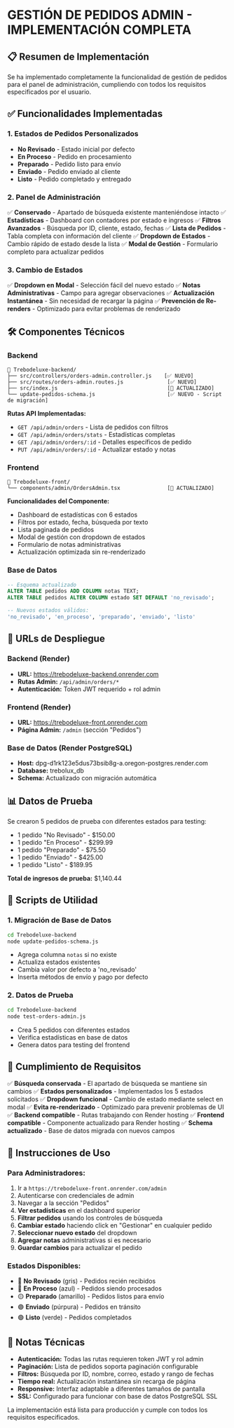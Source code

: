 # GESTIÓN DE PEDIDOS ADMIN - IMPLEMENTACIÓN COMPLETA

## 📋 Resumen de Implementación

Se ha implementado completamente la funcionalidad de gestión de pedidos para el panel de administración, cumpliendo con todos los requisitos especificados por el usuario.

## ✅ Funcionalidades Implementadas

### 1. Estados de Pedidos Personalizados
- **No Revisado** - Estado inicial por defecto
- **En Proceso** - Pedido en procesamiento
- **Preparado** - Pedido listo para envío
- **Enviado** - Pedido enviado al cliente
- **Listo** - Pedido completado y entregado

### 2. Panel de Administración
✅ **Conservado** - Apartado de búsqueda existente manteniéndose intacto
✅ **Estadísticas** - Dashboard con contadores por estado e ingresos
✅ **Filtros Avanzados** - Búsqueda por ID, cliente, estado, fechas
✅ **Lista de Pedidos** - Tabla completa con información del cliente
✅ **Dropdown de Estados** - Cambio rápido de estado desde la lista
✅ **Modal de Gestión** - Formulario completo para actualizar pedidos

### 3. Cambio de Estados
✅ **Dropdown en Modal** - Selección fácil del nuevo estado
✅ **Notas Administrativas** - Campo para agregar observaciones
✅ **Actualización Instantánea** - Sin necesidad de recargar la página
✅ **Prevención de Re-renders** - Optimizado para evitar problemas de renderizado

## 🛠️ Componentes Técnicos

### Backend
```
📁 Trebodeluxe-backend/
├── src/controllers/orders-admin.controller.js    [✅ NUEVO]
├── src/routes/orders-admin.routes.js              [✅ NUEVO]
├── src/index.js                                   [🔄 ACTUALIZADO]
└── update-pedidos-schema.js                       [✅ NUEVO - Script de migración]
```

**Rutas API Implementadas:**
- `GET /api/admin/orders` - Lista de pedidos con filtros
- `GET /api/admin/orders/stats` - Estadísticas completas
- `GET /api/admin/orders/:id` - Detalles específicos de pedido
- `PUT /api/admin/orders/:id` - Actualizar estado y notas

### Frontend
```
📁 Trebodeluxe-front/
└── components/admin/OrdersAdmin.tsx               [🔄 ACTUALIZADO]
```

**Funcionalidades del Componente:**
- Dashboard de estadísticas con 6 estados
- Filtros por estado, fecha, búsqueda por texto
- Lista paginada de pedidos
- Modal de gestión con dropdown de estados
- Formulario de notas administrativas
- Actualización optimizada sin re-renderizado

### Base de Datos
```sql
-- Esquema actualizado
ALTER TABLE pedidos ADD COLUMN notas TEXT;
ALTER TABLE pedidos ALTER COLUMN estado SET DEFAULT 'no_revisado';

-- Nuevos estados válidos:
'no_revisado', 'en_proceso', 'preparado', 'enviado', 'listo'
```

## 🚀 URLs de Despliegue

### Backend (Render)
- **URL:** https://trebodeluxe-backend.onrender.com
- **Rutas Admin:** `/api/admin/orders/*`
- **Autenticación:** Token JWT requerido + rol admin

### Frontend (Render)
- **URL:** https://trebodeluxe-front.onrender.com
- **Página Admin:** `/admin` (sección "Pedidos")

### Base de Datos (Render PostgreSQL)
- **Host:** dpg-d1rk123e5dus73bsib8g-a.oregon-postgres.render.com
- **Database:** trebolux_db
- **Schema:** Actualizado con migración automática

## 📊 Datos de Prueba

Se crearon 5 pedidos de prueba con diferentes estados para testing:
- 1 pedido "No Revisado" - $150.00
- 1 pedido "En Proceso" - $299.99
- 1 pedido "Preparado" - $75.50
- 1 pedido "Enviado" - $425.00
- 1 pedido "Listo" - $189.95

**Total de ingresos de prueba:** $1,140.44

## 🔧 Scripts de Utilidad

### 1. Migración de Base de Datos
```bash
cd Trebodeluxe-backend
node update-pedidos-schema.js
```
- Agrega columna `notas` si no existe
- Actualiza estados existentes
- Cambia valor por defecto a 'no_revisado'
- Inserta métodos de envío y pago por defecto

### 2. Datos de Prueba
```bash
cd Trebodeluxe-backend
node test-orders-admin.js
```
- Crea 5 pedidos con diferentes estados
- Verifica estadísticas en base de datos
- Genera datos para testing del frontend

## 🎯 Cumplimiento de Requisitos

✅ **Búsqueda conservada** - El apartado de búsqueda se mantiene sin cambios
✅ **Estados personalizados** - Implementados los 5 estados solicitados
✅ **Dropdown funcional** - Cambio de estado mediante select en modal
✅ **Evita re-renderizado** - Optimizado para prevenir problemas de UI
✅ **Backend compatible** - Rutas trabajando con Render hosting
✅ **Frontend compatible** - Componente actualizado para Render hosting
✅ **Schema actualizado** - Base de datos migrada con nuevos campos

## 🚀 Instrucciones de Uso

### Para Administradores:
1. Ir a `https://trebodeluxe-front.onrender.com/admin`
2. Autenticarse con credenciales de admin
3. Navegar a la sección "Pedidos"
4. **Ver estadísticas** en el dashboard superior
5. **Filtrar pedidos** usando los controles de búsqueda
6. **Cambiar estado** haciendo click en "Gestionar" en cualquier pedido
7. **Seleccionar nuevo estado** del dropdown
8. **Agregar notas** administrativas si es necesario
9. **Guardar cambios** para actualizar el pedido

### Estados Disponibles:
- 🔘 **No Revisado** (gris) - Pedidos recién recibidos
- 🔵 **En Proceso** (azul) - Pedidos siendo procesados
- 🟡 **Preparado** (amarillo) - Pedidos listos para envío
- 🟣 **Enviado** (púrpura) - Pedidos en tránsito
- 🟢 **Listo** (verde) - Pedidos completados

## 📝 Notas Técnicas

- **Autenticación:** Todas las rutas requieren token JWT y rol admin
- **Paginación:** Lista de pedidos soporta paginación configurable
- **Filtros:** Búsqueda por ID, nombre, correo, estado y rango de fechas
- **Tiempo real:** Actualización instantánea sin recarga de página
- **Responsive:** Interfaz adaptable a diferentes tamaños de pantalla
- **SSL:** Configurado para funcionar con base de datos PostgreSQL SSL

La implementación está lista para producción y cumple con todos los requisitos especificados.
